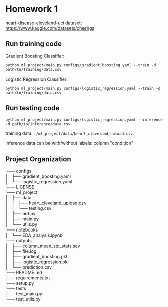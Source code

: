 # Homework 1

 heart-disease-cleveland-uci dataset: https://www.kaggle.com/datasets/cherngs 

 ## Run training code
 
Gradient Boosting Classifier:

 `python ml_project/main.py configs/gradient_boosting.yaml --train -d path/to/training/data.csv`

  Logistic Regression Classifier:

`python ml_project/main.py configs/logistic_regression.yaml --train -d path/to/training/data.csv`

## Run testing code

`python ml_project/main.py configs/logistic_regression.yaml --inference -d path/to/inference/data.csv`

training data: `./ml_project/data/heart_cleveland_upload.csv`

inference data can be with/without labels: column "condition"

## Project Organization
├── configs\
│   ├── gradient_boosting.yaml\
│   └── logistic_regression.yaml\
├── LICENSE\
├── ml_project\
│   ├── data\
│   │   ├── heart_cleveland_upload.csv\
│   │   └── testing.csv\
│   ├── __init__.py\
│   ├── main.py\
│   └── utils.py\
├── notebooks\
│   └── EDA_analysis.ipynb\
├── outputs\
│   ├── column_mean_std_stats.sav\
│   ├── file.log\
│   ├── gradient_boosting.pkl\
│   ├── logistic_regression.pkl\
│   └── prediction.csv\
├── README.md\
├── requirements.txt\
├── setup.py\
└── tests\
    ├── test_main.py\
    └── test_utils.py
